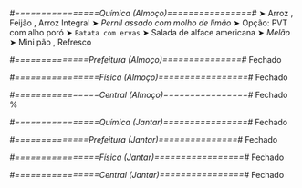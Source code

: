 
*#================Química (Almoço)================#*
➤ Arroz ,  Feijão ,  Arroz Integral
➤ *Pernil assado com molho de limão*
➤ Opção: PVT com alho poró
➤ `Batata com ervas`
➤ Salada de alface americana
➤ *Melão*
➤ Mini pão , Refresco

*#==============Prefeitura (Almoço)===============#*
Fechado

*#================Física (Almoço)=================#*
Fechado

*#================Central (Almoço)================#*
Fechado
%

*#================Química (Jantar)================#*
Fechado

*#==============Prefeitura (Jantar)===============#*
Fechado

*#================Física (Jantar)=================#*
Fechado

*#================Central (Jantar)================#*
Fechado
